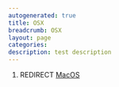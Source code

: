 ```yaml
---
autogenerated: true
title: OSX
breadcrumb: OSX
layout: page
categories: 
description: test description
---
```


1.  REDIRECT [MacOS](MacOS)
